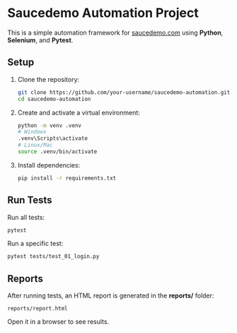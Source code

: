 # Saucedemo Automation Project

This is a simple automation framework for [saucedemo.com](https://www.saucedemo.com) using **Python**, **Selenium**, and **Pytest**.

## Setup
1. Clone the repository:
   ```bash
   git clone https://github.com/your-username/saucedemo-automation.git
   cd saucedemo-automation
   ````

2. Create and activate a virtual environment:
   ```bash
   python -m venv .venv
   # Windows
   .venv\Scripts\activate
   # Linux/Mac
   source .venv/bin/activate
   ```

3. Install dependencies:

   ```bash
   pip install -r requirements.txt
   ```

## Run Tests

Run all tests:

```bash
pytest
```

Run a specific test:

```bash
pytest tests/test_01_login.py
```

## Reports

After running tests, an HTML report is generated in the **reports/** folder:

```
reports/report.html
```

Open it in a browser to see results.
